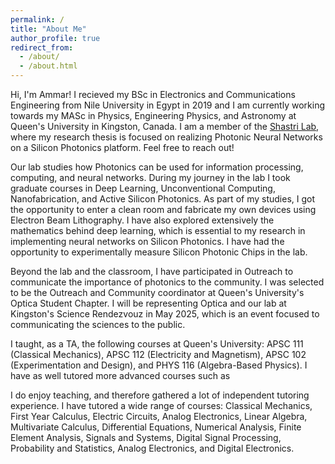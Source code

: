 ```yaml
---
permalink: /
title: "About Me"
author_profile: true
redirect_from: 
  - /about/
  - /about.html
---
```


Hi, I'm Ammar! I recieved my BSc in Electronics and Communications Engineering from Nile University in Egypt in 2019 and I am currently working towards my MASc in Physics, Engineering Physics, and Astronomy at Queen's University in Kingston, Canada. I am a member of the [Shastri Lab](https://www.queensu.ca/physics/shastrilab/), where my research thesis is focused on realizing Photonic Neural Networks on a Silicon Photonics platform. Feel free to reach out!

Our lab studies how Photonics can be used for information processing, computing, and neural networks. During my journey in the lab I took graduate courses in Deep Learning, Unconventional Computing, Nanofabrication, and Active Silicon Photonics. As part of my studies, I got the opportunity to enter a clean room and fabricate my own devices using Electron Beam Lithography. I have also explored extensively the mathematics behind deep learning, which is essential to my research in implementing neural networks on Silicon Photonics. I have had the opportunity to experimentally measure Silicon Photonic Chips in the lab. 

Beyond the lab and the classroom, I have participated in Outreach to communicate the importance of photonics to the community. I was selected to be the Outreach and Community coordinator at Queen's University's Optica Student Chapter. I will be representing Optica and our lab at Kingston's Science Rendezvouz in May 2025, which is an event focused to communicating the sciences to the public.

 I taught, as a TA, the following courses at Queen's University: APSC 111 (Classical Mechanics), APSC 112 (Electricity and Magnetism), APSC 102 (Experimentation and Design), and PHYS 116 (Algebra-Based Physics). I have as well tutored more advanced courses such as 

 I do enjoy teaching, and therefore gathered a lot of independent tutoring experience. I have tutored a wide range of courses: Classical Mechanics, First Year Calculus, Electric Circuits, Analog Electronics, Linear Algebra, Multivariate Calculus, Differential Equations, Numerical Analysis, Finite Element Analysis, Signals and Systems, Digital Signal Processing, Probability and Statistics, Analog Electronics, and Digital Electronics.
